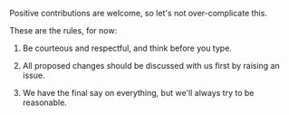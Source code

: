 Positive contributions are welcome, so let's not over-complicate this.

These are the rules, for now:

1.  Be courteous and respectful, and think before you type.

2.  All proposed changes should be discussed with us first by raising an issue.

3.  We have the final say on everything, but we'll always try to be reasonable.
